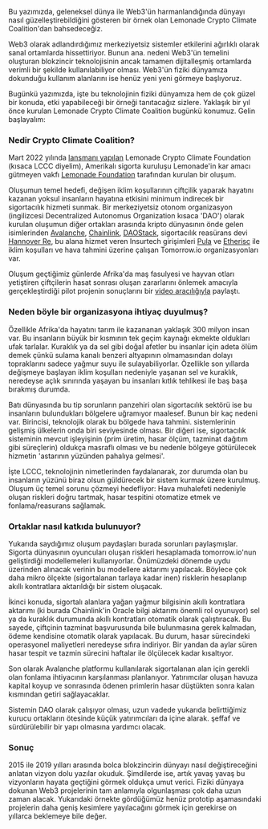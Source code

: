 Bu yazımızda, geleneksel dünya ile Web3'ün harmanlandığında dünyayı nasıl güzelleştirebildiğini gösteren bir örnek olan Lemonade Crypto Climate Coalition'dan bahsedeceğiz. 

Web3 olarak adlandırdığımız merkeziyetsiz sistemler etkilerini ağırlıklı olarak sanal ortamlarda hissettiriyor. Bunun ana. nedeni Web3'ün temelini oluşturan blokzincir teknolojisinin ancak tamamen dijitalleşmiş ortamlarda verimli bir şekilde kullanılabiliyor olması. Web3'ün fiziki dünyamıza dokunduğu kullanım alanlarını ise henüz yeni yeni görmeye başlıyoruz. 

Bugünkü yazımızda, işte bu teknolojinin fiziki dünyamıza hem de çok güzel bir konuda, etki yapabileceği bir örneği tanıtacağız sizlere. Yaklaşık bir yıl önce kurulan Lemonade Crypto Climate Coalition  bugünkü konumuz. Gelin başlayalım: 

### Nedir Crypto Climate Coalition?
Mart 2022 yılında [lansmanı yapılan]((https://investor.lemonade.com/news-and-events/news/news-details/2022/The-Lemonade-Foundation-Turns-to-Blockchain-to-Protect-Subsistence-Farmers-from-Climate-Change/default.aspx)) Lemonade Crypto Climate Foundation (kısaca LCCC diyelim), Amerikalı sigorta kuruluşu Lemonade'in kar amacı gütmeyen vakfı [Lemonade Foundation](https://lemonade.org/) tarafından kurulan bir oluşum. 

Oluşumun temel hedefi, değişen iklim koşullarının çiftçilik yaparak hayatını kazanan yoksul insanların hayatına etkisini minimum indirecek bir sigortacılık hizmeti sunmak. Bir merkeziyetsiz otonom organizasyon (ingilizcesi Decentralized Autonomus Organization kısaca 'DAO') olarak kurulan oluşumun diğer ortakları arasında kripto dünyasının önde gelen isimlerinden [Avalanche](https://www.avax.network/), [Chainlink](chain.link), [DAOStack](https://daostack.io/),  sigortacılık reasürans devi [Hannover Re](https://www.hannover-re.com/), bu alana hizmet veren Insurtech girişimleri [Pula](https://www.pula-advisors.com/) ve [Etherisc](https://etherisc.com/)  ile iklim koşulları ve hava tahmini üzerine çalışan Tomorrow.io organizasyonları var. 

Oluşum geçtiğimiz günlerde Afrika'da maş fasulyesi ve hayvan otları yetiştiren çiftçilerin hasat sonrası oluşan zararlarını önlemek amacıyla gerçekleştirdiği pilot projenin sonuçlarını bir [video aracılığıyla](https://www.youtube.com/watch?v=GIg-HWZefaE) paylaştı. 

### Neden böyle bir organizasyona ihtiyaç duyulmuş?
Özellikle Afrika'da hayatını tarım ile kazananan yaklaşık 300 milyon insan var. Bu insanların büyük bir kısmının tek geçim kaynağı ekmekte oldukları ufak tarlalar. Kuraklık ya da sel gibi doğal afetler bu insanlar için adeta ölüm demek çünkü sulama kanalı benzeri altyapının olmamasından dolayı topraklarını sadece yağmur suyu ile sulayabiliyorlar. Özellikle son yıllarda değişmeye başlayan iklim koşulları nedeniyle yaşanan sel ve kuraklık,  neredeyse açlık sınırında yaşayan bu insanları kıtlık tehlikesi ile baş başa bırakmış durumda. 

Batı dünyasında bu tip sorunların panzehiri olan sigortacılık sektörü ise bu insanların bulundukları bölgelere uğramıyor maalesef. Bunun bir kaç nedeni var. Birincisi, teknolojik olarak bu bölgede hava tahmini. sistemlerinin gelişmiş ülkelerin onda biri seviyesinde olması. Bir diğeri ise, sigortacılık sisteminin mevcut işleyişinin (prim üretim, hasar ölçüm, tazminat dağıtım gibi süreçlerin) oldukça masraflı olması ve bu nedenle bölgeye götürülecek hizmetin 'astarının yüzünden pahalıya gelmesi'. 

İşte LCCC, teknolojinin nimetlerinden faydalanarak, zor durumda olan bu insanların yüzünü biraz olsun güldürecek bir sistem kurmak üzere kurulmuş. Oluşum üç temel sorunu çözmeyi hedefliyor: Hava muhalefeti nedeniyle oluşan riskleri doğru tartmak, hasar tespitini otomatize etmek ve fonlama/reasurans sağlamak.

### Ortaklar nasıl katkıda bulunuyor?

Yukarıda saydığımız oluşum paydaşları burada sorunları paylaşmışlar. Sigorta dünyasının oyuncuları oluşan riskleri hesaplamada tomorrow.io'nun geliştirdiği modellemeleri kullanıyorlar. Önümüzdeki dönemde uydu üzerinden alınacak verinin bu modellere aktarımı yapılacak. Böylece çok daha mikro ölçekte (sigortalanan tarlaya kadar inen) risklerin hesaplanıp akıllı kontratlara aktarıldığı bir sistem oluşacak.

İkinci konuda, sigortalı alanlara yağan yağmur bilgisinin akıllı kontratlara aktarımı (ki burada Chainlink'in Oracle bilgi aktarımı önemli rol oyunuyor) sel ya da kuraklık durumunda akıllı kontratları otomatik olarak çalıştıracak. Bu sayede, çiftçinin tazminat başvurusunda bile bulunmasına gerek kalmadan, ödeme kendisine otomatik olarak yapılacak. Bu durum, hasar sürecindeki operasyonel maliyetleri neredeyse sıfıra indiriyor.  Bir yandan da aylar süren hasar tespit ve tazmin sürecini haftalar ile ölçülecek kadar kısaltıyor. 

Son olarak Avalanche platformu kullanılarak sigortalanan alan için gerekli olan fonlama ihtiyacının karşılanması planlanıyor. Yatırımcılar oluşan havuza kapital koyup ve sonrasında ödenen primlerin hasar düştükten sonra kalan kısmından getiri sağlayacaklar. 

Sistemin DAO olarak çalışıyor olması, uzun vadede yukarıda belirttiğimiz kurucu ortakların ötesinde küçük yatırımcıları da içine alarak. şeffaf ve sürdürülebilir bir yapı olmasına yardımcı olacak.

### Sonuç
2015 ile 2019 yılları arasında bolca blokzincirin dünyayı nasıl değiştireceğini anlatan vizyon dolu yazılar okuduk. Şimdilerde ise, artık yavaş yavaş bu vizyonların hayata geçtiğini görmek oldukça umut verici. Fiziki dünyaya dokunan Web3 projelerinin tam anlamıyla olgunlaşması çok daha uzun zaman alacak. Yukarıdaki örnekte gördüğümüz henüz prototip aşamasındaki projelerin daha geniş kesimlere yayılacağını görmek için gerekirse on yıllarca beklemeye bile değer. 
